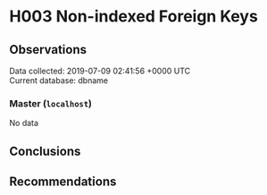 # H003 Non-indexed Foreign Keys #

## Observations ##
Data collected: 2019-07-09 02:41:56 +0000 UTC  
Current database: dbname  

### Master (`localhost`) ###


No data


## Conclusions ##


## Recommendations ##

